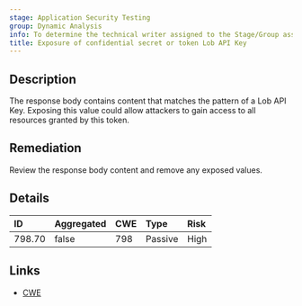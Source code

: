 ```yaml
---
stage: Application Security Testing
group: Dynamic Analysis
info: To determine the technical writer assigned to the Stage/Group associated with this page, see https://handbook.gitlab.com/handbook/product/ux/technical-writing/#assignments
title: Exposure of confidential secret or token Lob API Key
---
```


## Description

The response body contains content that matches the pattern of a Lob API Key.
Exposing this value could allow attackers to gain access to all resources granted by this token.

## Remediation

Review the response body content and remove any exposed values.

## Details

| ID | Aggregated | CWE | Type | Risk |
|:---|:-----------|:----|:-----|:-----|
| 798.70 | false | 798 | Passive | High |

## Links

- [CWE](https://cwe.mitre.org/data/definitions/798.html)
